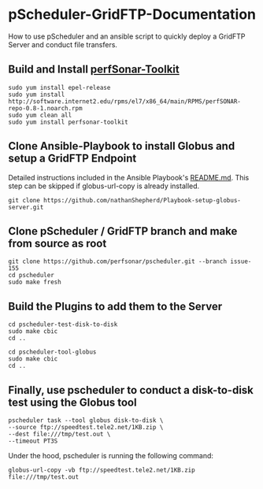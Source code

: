 # pScheduler-GridFTP-Documentation
How to use pScheduler and an ansible script to quickly deploy a GridFTP Server and conduct file transfers.

## Build and Install [perfSonar-Toolkit](https://github.com/perfsonar/pscheduler/wiki/Development-and-Test-System)
```
sudo yum install epel-release
sudo yum install http://software.internet2.edu/rpms/el7/x86_64/main/RPMS/perfSONAR-repo-0.8-1.noarch.rpm
sudo yum clean all
sudo yum install perfsonar-toolkit
```
## Clone Ansible-Playbook to install Globus and setup a GridFTP Endpoint
Detailed instructions included in the Ansible Playbook's [README.md](https://github.com/nathanShepherd/Playbook-setup-globus-server). This step can be skipped if globus-url-copy is already installed.
```
git clone https://github.com/nathanShepherd/Playbook-setup-globus-server.git
```

## Clone pScheduler / GridFTP branch and make from source as root
```
git clone https://github.com/perfsonar/pscheduler.git --branch issue-155
cd pscheduler
sudo make fresh
```

## Build the Plugins to add them to the Server
```
cd pscheduler-test-disk-to-disk
sudo make cbic
cd ..

cd pscheduler-tool-globus
sudo make cbic
cd ..
```

## Finally, use pscheduler to conduct a disk-to-disk test using the Globus tool
```
pscheduler task --tool globus disk-to-disk \
--source ftp://speedtest.tele2.net/1KB.zip \
--dest file:///tmp/test.out \
--timeout PT3S
```
Under the hood, pscheduler is running the following command:
```
globus-url-copy -vb ftp://speedtest.tele2.net/1KB.zip file:///tmp/test.out
```


